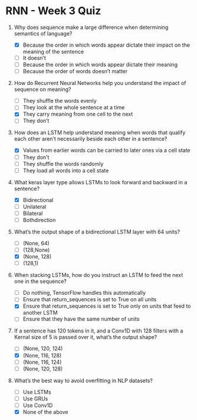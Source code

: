# RNN - Week 3 Quiz

1. Why does sequence make a large difference when determining semantics of language?

   - [X] Because the order in which words appear dictate their impact on the meaning of the sentence
   - [ ] It doesn’t
   - [ ] Because the order in which words appear dictate their meaning
   - [ ] Because the order of words doesn’t matter

2. How do Recurrent Neural Networks help you understand the impact of sequence on meaning?

   - [ ] They shuffle the words evenly
   - [ ] They look at the whole sentence at a time
   - [X] They carry meaning from one cell to the next
   - [ ] They don’t

3. How does an LSTM help understand meaning when words that qualify each other aren’t necessarily beside each other in a sentence?

   - [X] Values from earlier words can be carried to later ones via a cell state
   - [ ] They don’t
   - [ ] They shuffle the words randomly
   - [ ] They load all words into a cell state

4. What keras layer type allows LSTMs to look forward and backward in a sentence?

   - [X] Bidirectional
   - [ ] Unilateral
   - [ ] Bilateral
   - [ ] Bothdirection

5. What’s the output shape of a bidirectional LSTM layer with 64 units?

   - [ ] (None, 64)
   - [ ] (128,None)
   - [X] (None, 128)
   - [ ] (128,1)

6. When stacking LSTMs, how do you instruct an LSTM to feed the next one in the sequence?

   - [ ] Do nothing, TensorFlow handles this automatically
   - [ ] Ensure that return_sequences is set to True on all units
   - [X] Ensure that return_sequences is set to True only on units that feed to another LSTM
   - [ ] Ensure that they have the same number of units

7. If a sentence has 120 tokens in it, and a Conv1D with 128 filters with a Kernal size of 5 is passed over it, what’s the output shape?

   - [ ] (None, 120, 124)
   - [X] (None, 116, 128)
   - [ ] (None, 116, 124)
   - [ ] (None, 120, 128)

8. What’s the best way to avoid overfitting in NLP datasets?

   - [ ] Use LSTMs
   - [ ] Use GRUs
   - [ ] Use Conv1D
   - [X] None of the above
